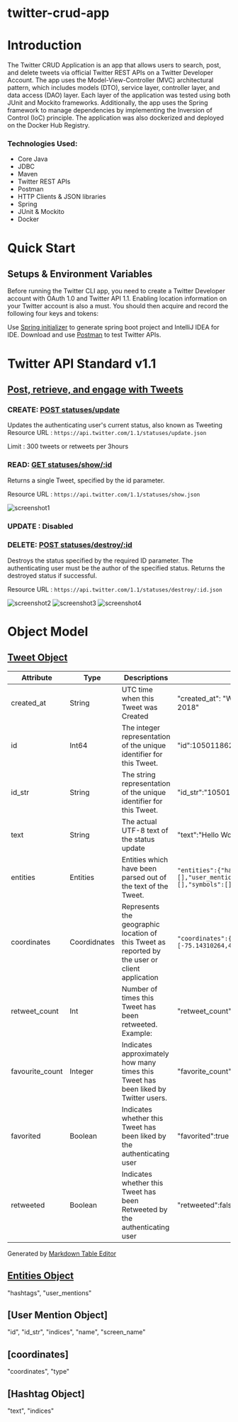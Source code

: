 # twitter-crud-app
# Introduction
The Twitter CRUD Application is an app that allows users to search, post, and delete tweets via official Twitter REST APIs on a Twitter Developer Account. The app uses the Model-View-Controller (MVC) architectural pattern, which includes models (DTO), service layer, controller layer, and data access (DAO) layer. Each layer of the application was tested using both JUnit and Mockito frameworks. Additionally, the app uses the Spring framework to manage dependencies by implementing the Inversion of Control (IoC) principle. The application was also dockerized and deployed on the Docker Hub Registry.

### Technologies Used:
- Core Java
- JDBC
- Maven
- Twitter REST APIs
- Postman
- HTTP Clients & JSON libraries
- Spring
- JUnit & Mockito
- Docker

# Quick Start
## Setups & Environment Variables
Before running the Twitter CLI app, you need to create a Twitter Developer account with OAuth 1.0 and Twitter API 1.1.
Enabling location information on your Twitter account is also a must.
You should then acquire and record the following four keys and tokens:


Use [Spring initializer](https://start.spring.io/) to generate spring boot project and IntelliJ IDEA for IDE.
Download and use  [Postman](https://www.postman.com/) to test Twitter APIs.

# Twitter API Standard v1.1
## [Post, retrieve, and engage with Tweets](https://developer.twitter.com/en/docs/twitter-api/v1/tweets/post-and-engage/overview)

### CREATE: [POST statuses/update](https://developer.twitter.com/en/docs/twitter-api/v1/tweets/post-and-engage/api-reference/post-statuses-update)
Updates the authenticating user's current status, also known as Tweeting
Resource URL : `https://api.twitter.com/1.1/statuses/update.json`

Limit : 300 tweets or retweets per 3hours

### READ: [GET statuses/show/:id](https://developer.twitter.com/en/docs/twitter-api/v1/tweets/post-and-engage/api-reference/get-statuses-show-id)
Returns a single Tweet, specified by the id parameter.

Resource URL : `https://api.twitter.com/1.1/statuses/show.json`

![screenshot1](https://github.com/binyoon99/twitter-crud-app/blob/main/assets/screenshot1.png)

### UPDATE : Disabled

### DELETE: [POST statuses/destroy/:id](https://developer.twitter.com/en/docs/twitter-api/v1/tweets/post-and-engage/api-reference/post-statuses-destroy-id)
Destroys the status specified by the required ID parameter. The authenticating user must be the author of the specified status. Returns the destroyed status if successful.

Resource URL : `https://api.twitter.com/1.1/statuses/destroy/:id.json`

![screenshot2](https://github.com/binyoon99/twitter-crud-app/blob/main/assets/screenshot2.png)
![screenshot3](https://github.com/binyoon99/twitter-crud-app/blob/main/assets/screenshot3.png)
![screenshot4](https://github.com/binyoon99/twitter-crud-app/blob/main/assets/screenshot4.png)


# Object Model
## [Tweet Object](https://developer.twitter.com/en/docs/twitter-api/v1/data-dictionary/object-model/tweet)
| Attribute      | Type        | Descriptions                                                                                    | Example                                                                                                                |
|----------------|-------------|-------------------------------------------------------------------------------------------------|------------------------------------------------------------------------------------------------------------------------|
| created_at     | String      | UTC time when this Tweet was Created                                                            | "created_at": "Wed Oct 10 20:19:24 +0000 2018"                                                                         |
| id             | Int64       | The integer representation of the unique identifier for this Tweet.                             | "id":1050118621198921728                                                                                               |
| id_str         | String      | The string representation of the unique identifier for this Tweet.                              | "id_str":"1050118621198921728"                                                                                         |
| text           | String      | The actual UTF-8 text of the status update                                                      | "text":"Hello World, Bin"                                                                                              |
| entities       | Entities    | Entities which have been parsed out of the text of the Tweet.                                   | `"entities":{"hashtags":[],"urls":[],"user_mentions":[],"media":[],"symbols":[]"polls":[]}` |
| coordinates | Coordidnates | Represents the geographic location of this Tweet as reported by the user or client application | `"coordinates":{"coordinates":[-75.14310264,40.05701649],"type":"Point"}` |
| retweet_count  | Int         | Number of times this Tweet has been retweeted. Example:                                         | "retweet_count":314                                                                                                     |
| favourite_count | Integer     |  Indicates approximately how many times this Tweet has been liked by Twitter users.             | "favorite_count":200                                                                                                    |
| favorited      | Boolean     |  Indicates whether this Tweet has been liked by the authenticating user                         | "favorited":true                                                                                                        |
| retweeted      | Boolean     | Indicates whether this Tweet has been Retweeted by the authenticating user                      | "retweeted":false                                                                                                       |

Generated by [Markdown Table Editor](https://tableconvert.com/markdown-generator)

## [Entities Object](https://developer.twitter.com/en/docs/twitter-api/v1/data-dictionary/object-model/entities)
"hashtags",
"user_mentions"

## [User Mention Object]
"id",
"id_str",
"indices",
"name",
"screen_name"

## [coordinates]
"coordinates",
"type"

## [Hashtag Object]
"text",
"indices"


